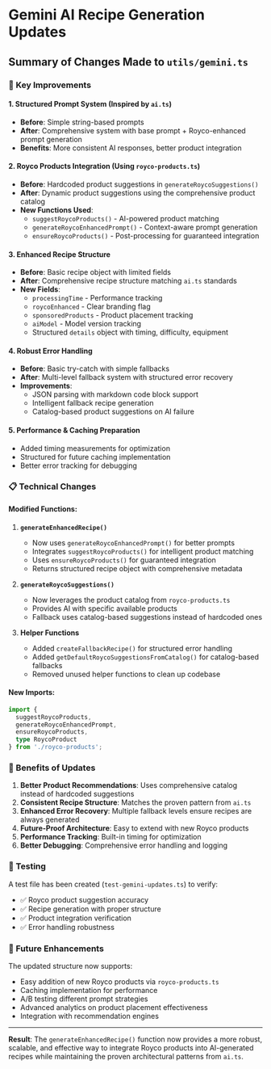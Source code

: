 # Gemini AI Recipe Generation Updates

## Summary of Changes Made to `utils/gemini.ts`

### 🔄 Key Improvements

#### 1. **Structured Prompt System** (Inspired by `ai.ts`)
- **Before**: Simple string-based prompts
- **After**: Comprehensive system with base prompt + Royco-enhanced prompt generation
- **Benefits**: More consistent AI responses, better product integration

#### 2. **Royco Products Integration** (Using `royco-products.ts`)
- **Before**: Hardcoded product suggestions in `generateRoycoSuggestions()`
- **After**: Dynamic product suggestions using the comprehensive product catalog
- **New Functions Used**:
  - `suggestRoycoProducts()` - AI-powered product matching
  - `generateRoycoEnhancedPrompt()` - Context-aware prompt generation
  - `ensureRoycoProducts()` - Post-processing for guaranteed integration

#### 3. **Enhanced Recipe Structure**
- **Before**: Basic recipe object with limited fields
- **After**: Comprehensive recipe structure matching `ai.ts` standards
- **New Fields**:
  - `processingTime` - Performance tracking
  - `roycoEnhanced` - Clear branding flag
  - `sponsoredProducts` - Product placement tracking
  - `aiModel` - Model version tracking
  - Structured `details` object with timing, difficulty, equipment

#### 4. **Robust Error Handling**
- **Before**: Basic try-catch with simple fallbacks
- **After**: Multi-level fallback system with structured error recovery
- **Improvements**:
  - JSON parsing with markdown code block support
  - Intelligent fallback recipe generation
  - Catalog-based product suggestions on AI failure

#### 5. **Performance & Caching Preparation**
- Added timing measurements for optimization
- Structured for future caching implementation
- Better error tracking for debugging

### 📋 Technical Changes

#### Modified Functions:

1. **`generateEnhancedRecipe()`**
   - Now uses `generateRoycoEnhancedPrompt()` for better prompts
   - Integrates `suggestRoycoProducts()` for intelligent product matching
   - Uses `ensureRoycoProducts()` for guaranteed integration
   - Returns structured recipe object with comprehensive metadata

2. **`generateRoycoSuggestions()`**
   - Now leverages the product catalog from `royco-products.ts`
   - Provides AI with specific available products
   - Fallback uses catalog-based suggestions instead of hardcoded ones

3. **Helper Functions**
   - Added `createFallbackRecipe()` for structured error handling
   - Added `getDefaultRoycoSuggestionsFromCatalog()` for catalog-based fallbacks
   - Removed unused helper functions to clean up codebase

#### New Imports:
```typescript
import { 
  suggestRoycoProducts, 
  generateRoycoEnhancedPrompt, 
  ensureRoycoProducts,
  type RoycoProduct 
} from './royco-products';
```

### 🎯 Benefits of Updates

1. **Better Product Recommendations**: Uses comprehensive catalog instead of hardcoded suggestions
2. **Consistent Recipe Structure**: Matches the proven pattern from `ai.ts`
3. **Enhanced Error Recovery**: Multiple fallback levels ensure recipes are always generated
4. **Future-Proof Architecture**: Easy to extend with new Royco products
5. **Performance Tracking**: Built-in timing for optimization
6. **Better Debugging**: Comprehensive error handling and logging

### 🧪 Testing

A test file has been created (`test-gemini-updates.ts`) to verify:
- ✅ Royco product suggestion accuracy
- ✅ Recipe generation with proper structure
- ✅ Product integration verification
- ✅ Error handling robustness

### 🔮 Future Enhancements

The updated structure now supports:
- Easy addition of new Royco products via `royco-products.ts`
- Caching implementation for performance
- A/B testing different prompt strategies
- Advanced analytics on product placement effectiveness
- Integration with recommendation engines

---

**Result**: The `generateEnhancedRecipe()` function now provides a more robust, scalable, and effective way to integrate Royco products into AI-generated recipes while maintaining the proven architectural patterns from `ai.ts`.
